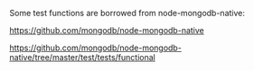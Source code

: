 Some test functions are borrowed from node-mongodb-native:

https://github.com/mongodb/node-mongodb-native

https://github.com/mongodb/node-mongodb-native/tree/master/test/tests/functional
